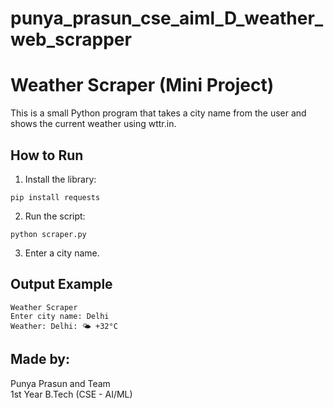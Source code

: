 # punya_prasun_cse_aiml_D_weather_web_scrapper
# Weather Scraper (Mini Project)

This is a small Python program that takes a city name from the user and shows the current weather using wttr.in.

## How to Run

1. Install the library:
```
pip install requests
```

2. Run the script:
```
python scraper.py
```

3. Enter a city name.

## Output Example

```
Weather Scraper
Enter city name: Delhi
Weather: Delhi: 🌤️ +32°C
```

## Made by:
Punya Prasun and Team  
1st Year B.Tech (CSE - AI/ML)
